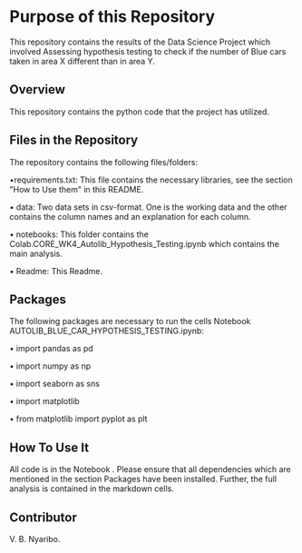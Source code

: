# Purpose of this Repository

This repository contains the results of the Data Science Project which involved Assessing hypothesis testing to check if the number of Blue cars taken in area X different than in area Y.

## Overview
This repository contains the python code that the project has utilized.

## Files in the Repository

The repository contains the following files/folders:

•requirements.txt: This file contains the necessary libraries, see the section "How to Use them" in this README.

•	data: Two data sets in csv-format. One is the working data and the other contains the column names and an explanation for each column.

•	notebooks: This folder contains the Colab.CORE_WK4_Autolib_Hypothesis_Testing.ipynb which contains the main analysis. 

•	Readme: This Readme.

## Packages
The following packages are necessary to run the cells  Notebook AUTOLIB_BLUE_CAR_HYPOTHESIS_TESTING.ipynb:

•	import pandas as pd

•	import numpy as np

•	import seaborn as sns

•	import matplotlib

•	from matplotlib import pyplot as plt

## How To Use It
All code is in the  Notebook . Please ensure that all dependencies which are mentioned in the section Packages have been installed. Further, the full analysis is contained in the  markdown cells.

## Contributor

  V. B. Nyaribo.

